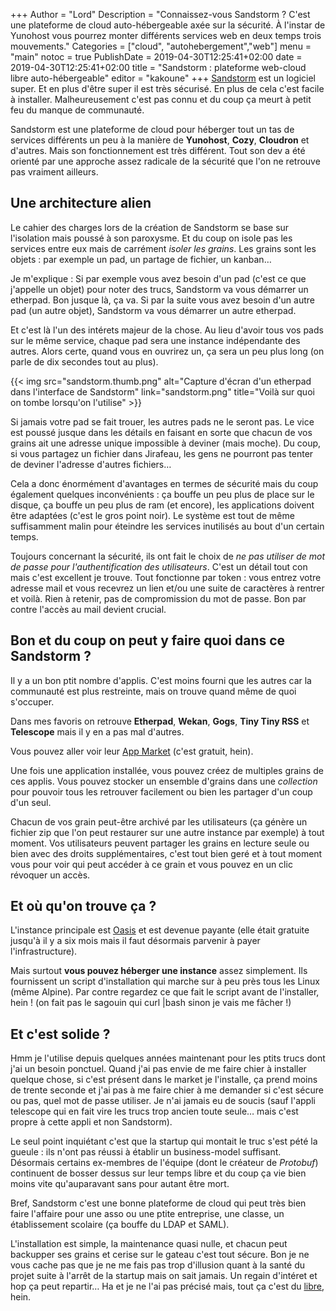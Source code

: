 +++
Author = "Lord"
Description = "Connaissez-vous Sandstorm ? C'est une plateforme de cloud auto-hébergeable axée sur la sécurité. À l'instar de Yunohost vous pourrez monter différents services web en deux temps trois mouvements."
Categories = ["cloud", "autohebergement","web"]
menu = "main"
notoc = true
PublishDate = 2019-04-30T12:25:41+02:00
date = 2019-04-30T12:25:41+02:00
title = "Sandstorm : plateforme web-cloud libre auto-hébergeable"
editor = "kakoune"
+++
[Sandstorm](https://sandstorm.io) est un logiciel super.
Et en plus d'être super il est très sécurisé.
En plus de cela c'est facile à installer.
Malheureusement c'est pas connu et du coup ça meurt à petit feu du manque de communauté.

Sandstorm est une plateforme de cloud pour héberger tout un tas de services différents un peu à la manière de **Yunohost**, **Cozy**, **Cloudron** et d'autres.
Mais son fonctionnement est très différent.
Tout son dev a été orienté par une approche assez radicale de la sécurité que l'on ne retrouve pas vraiment ailleurs.

## Une architecture alien
Le cahier des charges lors de la création de Sandstorm se base sur l'isolation mais poussé à son paroxysme.
Et du coup on isole pas les services entre eux mais de carrément *isoler les grains*.
Les grains sont les objets : par exemple un pad, un partage de fichier, un kanban…

Je m'explique : Si par exemple vous avez besoin d'un pad (c'est ce que j'appelle un objet) pour noter des trucs, Sandstorm va vous démarrer un etherpad.
Bon jusque là, ça va.
Si par la suite vous avez besoin d'un autre pad (un autre objet), Sandstorm va vous démarrer un autre etherpad.

Et c'est là l'un des intérets majeur de la chose.
Au lieu d'avoir tous vos pads sur le même service, chaque pad sera une instance indépendante des autres.
Alors certe, quand vous en ouvrirez un, ça sera un peu plus long (on parle de dix secondes tout au plus).

{{< img src="sandstorm.thumb.png" alt="Capture d'écran d'un etherpad dans l'interface de Sandstorm" link="sandstorm.png" title="Voilà sur quoi on tombe lorsqu'on l'utilise" >}}


Si jamais votre pad se fait trouer, les autres pads ne le seront pas.
Le vice est poussé jusque dans les détails en faisant en sorte que chacun de vos grains ait une adresse unique impossible à deviner (mais moche).
Du coup, si vous partagez un fichier dans Jirafeau, les gens ne pourront pas tenter de deviner l'adresse d'autres fichiers…

Cela a donc énormément d'avantages en termes de sécurité mais du coup également quelques inconvénients : ça bouffe un peu plus de place sur le disque, ça bouffe un peu plus de ram (et encore), les applications doivent être adaptées (c'est le gros point noir).
Le système est tout de même suffisamment malin pour éteindre les services inutilisés au bout d'un certain temps.

Toujours concernant la sécurité, ils ont fait le choix de *ne pas utiliser de mot de passe pour l'authentification des utilisateurs*.
C'est un détail tout con mais c'est excellent je trouve.
Tout fonctionne par token : vous entrez votre adresse mail et vous recevrez un lien et/ou une suite de caractères à rentrer et voilà.
Rien à retenir, pas de compromission du mot de passe.
Bon par contre l'accès au mail devient crucial.

## Bon et du coup on peut y faire quoi dans ce Sandstorm ?
Il y a un bon ptit nombre d'applis.
C'est moins fourni que les autres car la communauté est plus restreinte, mais on trouve quand même de quoi s'occuper.

Dans mes favoris on retrouve **Etherpad**, **Wekan**, **Gogs**, **Tiny Tiny RSS** et **Telescope** mais il y en a pas mal d'autres.

Vous pouvez aller voir leur [App Market](https://apps.sandstorm.io) (c'est gratuit, hein).

Une fois une application installée, vous pouvez créez de multiples grains de ces applis.
Vous pouvez stocker un ensemble d'grains dans une *collection* pour pouvoir tous les retrouver facilement ou bien les partager d'un coup d'un seul.

Chacun de vos grain peut-être archivé par les utilisateurs (ça génère un fichier zip que l'on peut restaurer sur une autre instance par exemple) à tout moment.
Vos utilisateurs peuvent partager les grains en lecture seule ou bien avec des droits supplémentaires, c'est tout bien geré et à tout moment vous pour voir qui peut accéder à ce grain et vous pouvez en un clic révoquer un accès.

## Et où qu'on trouve ça ?
L'instance principale est [Oasis](https://oasis.sandstorm.io) et est devenue payante (elle était gratuite jusqu'à il y a six mois mais il faut désormais parvenir à payer l'infrastructure).

Mais surtout **vous pouvez héberger une instance** assez simplement.
Ils fournissent un script d'installation qui marche sur à peu près tous les Linux (même Alpine).
Par contre regardez ce que fait le script avant de l'installer, hein ! (on fait pas le sagouin qui curl |bash sinon je vais me fâcher !)

## Et c'est solide ?
Hmm je l'utilise depuis quelques années maintenant pour les ptits trucs dont j'ai un besoin ponctuel.
Quand j'ai pas envie de me faire chier à installer quelque chose, si c'est présent dans le market je l'installe, ça prend moins de trente seconde et j'ai pas à me faire chier à me demander si c'est sécure ou pas, quel mot de passe utiliser.
Je n'ai jamais eu de soucis (sauf l'appli telescope qui en fait vire les trucs trop ancien toute seule… mais c'est propre à cette appli et non Sandstorm).

Le seul point inquiétant c'est que la startup qui montait le truc s'est pété la gueule : ils n'ont pas réussi à établir un business-model suffisant.
Désormais certains ex-membres de l'équipe (dont le créateur de *Protobuf*) continuent de bosser dessus sur leur temps libre et du coup ça vie bien moins vite qu'auparavant sans pour autant être mort.

Bref, Sandstorm c'est une bonne plateforme de cloud qui peut très bien faire l'affaire pour une asso ou une ptite entreprise, une classe, un établissement scolaire (ça bouffe du LDAP et SAML).

L'installation est simple, la maintenance quasi nulle, et chacun peut backupper ses grains et cerise sur le gateau c'est tout sécure.
Bon je ne vous cache pas que je ne me fais pas trop d'illusion quant à la santé du projet suite à l'arrêt de la startup mais on sait jamais.
Un regain d'intéret et hop ça peut repartir…
Ha et je ne l'ai pas précisé mais, tout ça c'est du [libre](https://github.com/sandstorm-io/sandstorm), hein.


